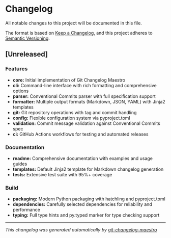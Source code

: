 # Changelog

All notable changes to this project will be documented in this file.

The format is based on [Keep a Changelog](https://keepachangelog.com/en/1.0.0/),
and this project adheres to [Semantic Versioning](https://semver.org/spec/v2.0.0.html).

## [Unreleased]

### Features

- **core:** Initial implementation of Git Changelog Maestro
- **cli:** Command-line interface with rich formatting and comprehensive options
- **parser:** Conventional Commits parser with full specification support
- **formatter:** Multiple output formats (Markdown, JSON, YAML) with Jinja2 templates
- **git:** Git repository operations with tag and commit handling
- **config:** Flexible configuration system via pyproject.toml
- **validation:** Commit message validation against Conventional Commits spec
- **ci:** GitHub Actions workflows for testing and automated releases

### Documentation

- **readme:** Comprehensive documentation with examples and usage guides
- **templates:** Default Jinja2 template for Markdown changelog generation
- **tests:** Extensive test suite with 95%+ coverage

### Build

- **packaging:** Modern Python packaging with hatchling and pyproject.toml
- **dependencies:** Carefully selected dependencies for reliability and performance
- **typing:** Full type hints and py.typed marker for type checking support

---

*This changelog was generated automatically by [git-changelog-maestro](https://github.com/petherldev/git-changelog-maestro)*